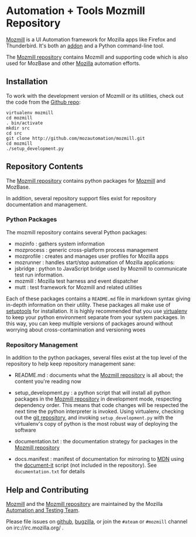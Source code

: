 # Automation + Tools Mozmill Repository

[Mozmill](https://developer.mozilla.org/en/Mozmill) is a UI Automation
framework for Mozilla apps like Firefox and Thunderbird. It's both an
[addon](https://addons.mozilla.org/en-US/firefox/addon/9018/) and a
Python command-line tool. 

The [Mozmill repository](http://github.com/mozautomation/mozmill)
contains Mozmill and supporting code which is also used for MozBase
and other [Mozilla](http://mozilla.org/) automation efforts.


## Installation

To work with the development version of Mozmill or its utilities, check out the code
from the [Github repo](http://github.com/mozautomation/mozmill):

    virtualenv mozmill
    cd mozmill
    . bin/activate
    mkdir src
    cd src
    git clone http://github.com/mozautomation/mozmill.git
    cd mozmill
    ./setup_development.py


## Repository Contents

The [Mozmill repository](http://github.com/mozautomation/mozmill)
contains python packages for
[Mozmill](https://developer.mozilla.org/en/Mozmill)
and MozBase.

In addition, several repository support files exist for repository
documentation and management.


### Python Packages

The mozmill repository contains several Python packages:

- mozinfo : gathers system information
- mozprocess : generic cross-platform  process management
- mozprofile : creates and manages user profiles for Mozilla apps
- mozrunner : handles start/stop automation of Mozilla applications:
- jsbridge : python to JavaScript bridge used by Mozmill to communicate test run information.
- mozmill : Mozilla test harness and event dispatcher
- mutt : test framework for Mozmill and related utilities

Each of these packages contains a `README.md` file in markdown syntax
giving in-depth information on their utility.  These packages all make
use of
[setuptools](http://peak.telecommunity.com/DevCenter/setuptools)
for installation.  It is highly recommended that you use 
[virtualenv](http://www.virtualenv.org/) to keep your python
environment separate from your system packages.  In this way, you can
keep multiple versions of packages around without worrying about
cross-contamination and versioning woes


### Repository Management

In addition to the python packages, several files exist at the top
level of the repository to help keep repository management sane:

- README.md : documents what the [Mozmill repository](http://github.com/mozautomation/mozmill) 
  is all about; the content you're reading now

- setup_development.py : a python script that will install all python
  packages in the [Mozmill repository](http://github.com/mozautomation/mozmill) 
  in development mode, respecting dependency order.  This means that
  code changes will be respected the next time the python interpreter
  is invoked. Using virtualenv, checking out the 
  [git repository](http://github.com/mozautomation/mozmill), and
  invoking `setup_development.py` with the virtualenv's copy of python
  is the most robust way of deploying the software

- documentation.txt : the documentation strategy for packages in the
  [Mozmill repository](http://github.com/mozautomation/mozmill) 

- docs.manifest : manifest of documentation for mirroring to 
  [MDN](https://developer.mozilla.org/) using the 
  [document-it](http://k0s.org/mozilla/hg/DocumentIt) script (not 
  included in the repository).  See `documentation.txt` for details


## Help and Contributing

[Mozmill](https://developer.mozilla.org/en/Mozmill) and the
[Mozmill repository](http://github.com/mozautomation/mozmill) are
maintained by the Mozilla 
[Automation and Testing Team](https://wiki.mozilla.org/Auto-tools).

Please file issues on
[github](http://github.com/mozautomation/mozmill),
[bugzilla](https://bugzilla.mozilla.org/enter_bug.cgi?product=Testing&component=Mozmill),
or join the `#ateam` or `#mozmill` channel on irc://irc.mozilla.org/ .